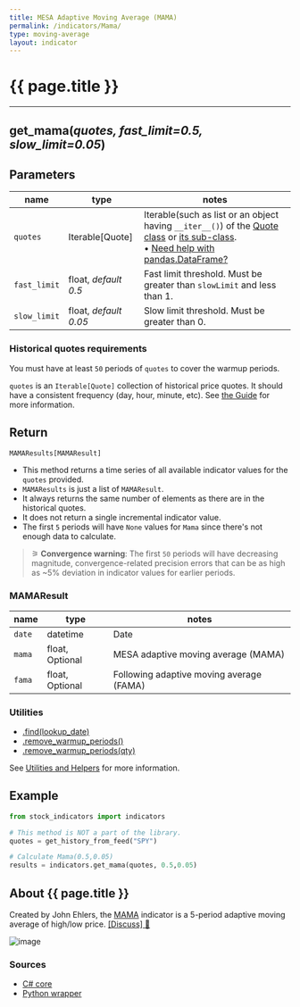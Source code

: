 ```yaml
---
title: MESA Adaptive Moving Average (MAMA)
permalink: /indicators/Mama/
type: moving-average
layout: indicator
---
```


# {{ page.title }}

<hr>

## **get_mama**(*quotes, fast_limit=0.5, slow_limit=0.05*)

## Parameters

| name | type | notes
| -- |-- |--
| `quotes` | Iterable[Quote] | Iterable(such as list or an object having `__iter__()`) of the [Quote class]({{site.baseurl}}/guide/#historical-quotes) or [its sub-class]({{site.baseurl}}/guide/#using-custom-quote-classes). <br><span class='qna-dataframe'> • [Need help with pandas.DataFrame?]({{site.baseurl}}/guide/#using-pandasdataframe)</span>
| `fast_limit` | float, *default 0.5* | Fast limit threshold.  Must be greater than `slowLimit` and less than 1.
| `slow_limit` | float, *default 0.05* | Slow limit threshold.  Must be greater than 0.

### Historical quotes requirements

You must have at least `50` periods of `quotes` to cover the warmup periods.

`quotes` is an `Iterable[Quote]` collection of historical price quotes.  It should have a consistent frequency (day, hour, minute, etc).  See [the Guide]({{site.baseurl}}/guide/#historical-quotes) for more information.

## Return

```python
MAMAResults[MAMAResult]
```

- This method returns a time series of all available indicator values for the `quotes` provided.
- `MAMAResults` is just a list of `MAMAResult`.
- It always returns the same number of elements as there are in the historical quotes.
- It does not return a single incremental indicator value.
- The first `5` periods will have `None` values for `Mama` since there's not enough data to calculate.

> &#9886; **Convergence warning**: The first `50` periods will have decreasing magnitude, convergence-related precision errors that can be as high as ~5% deviation in indicator values for earlier periods.

### MAMAResult

| name | type | notes
| -- |-- |--
| `date` | datetime | Date
| `mama` | float, Optional | MESA adaptive moving average (MAMA)
| `fama` | float, Optional | Following adaptive moving average (FAMA)

### Utilities

- [.find(lookup_date)]({{site.baseurl}}/utilities#find-indicator-result-by-date)
- [.remove_warmup_periods()]({{site.baseurl}}/utilities#remove-warmup-periods)
- [.remove_warmup_periods(qty)]({{site.baseurl}}/utilities#remove-warmup-periods)

See [Utilities and Helpers]({{site.baseurl}}/utilities#utilities-for-indicator-results) for more information.

## Example

```python
from stock_indicators import indicators

# This method is NOT a part of the library.
quotes = get_history_from_feed("SPY")

# Calculate Mama(0.5,0.05)
results = indicators.get_mama(quotes, 0.5,0.05)
```

## About {{ page.title }}

Created by John Ehlers, the [MAMA](http://mesasoftware.com/papers/MAMA.pdf) indicator is a 5-period adaptive moving average of high/low price.
[[Discuss] &#128172;]({{site.dotnet.repo}}/discussions/211 "Community discussion about this indicator")

![image]({{site.dotnet.charts}}/Mama.png)

### Sources

- [C# core]({{site.dotnet.src}}/m-r/Mama/Mama.Series.cs)
- [Python wrapper]({{site.python.src}}/mama.py)
